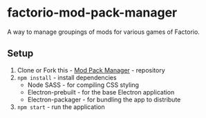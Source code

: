 # factorio-mod-pack-manager

A way to manage groupings of mods for various games of Factorio.

## Setup

  1. Clone or Fork this - [Mod Pack Manager] - repository
  2. `npm install` - install dependencies
      - Node SASS - for compiling CSS styling
      - Electron-prebuilt - for the base Electron application
      - Electron-packager - for bundling the app to distribute
  3. `npm start` - run the application


[Mod Pack Manager]: https://github.com/kalisjoshua/factorio-mod-pack-manager
